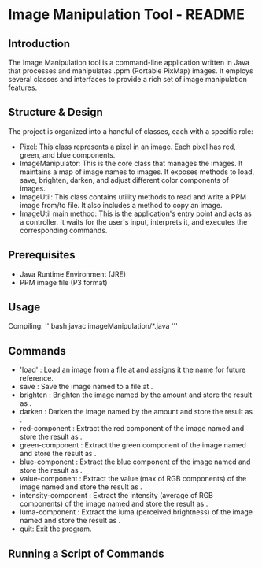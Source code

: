# Image Manipulation Tool - README

## Introduction

The Image Manipulation tool is a command-line application written in Java that processes and manipulates .ppm (Portable PixMap) images. It employs several classes and interfaces to provide a rich set of image manipulation features.



## Structure & Design

The project is organized into a handful of classes, each with a specific role:

- Pixel: This class represents a pixel in an image. Each pixel has red, green, and blue components.
- ImageManipulator: This is the core class that manages the images. It maintains a map of image names to images. It exposes methods to load, save, brighten, darken, and adjust different color components of images.
- ImageUtil: This class contains utility methods to read and write a PPM image from/to file. It also includes a method to copy an image.
- ImageUtil main method: This is the application's entry point and acts as a controller. It waits for the user's input, interprets it, and executes the corresponding commands.


## Prerequisites

- Java Runtime Environment (JRE)
- PPM image file (P3 format)


## Usage
Compiling:
'''bash
javac imageManipulation/*.java
'''


## Commands
- 'load' <imagePath> <imageName>: Load an image from a file at <imagePath> and assigns it the name <imageName> for future reference.
- save <imageName> <destinationPath>: Save the image named <imageName> to a file at <destinationPath>.
- brighten <increment> <sourceImageName> <destinationImageName>: Brighten the image named <sourceImageName> by the amount <increment> and store the result as <destinationImageName>.
- darken <decrement> <sourceImageName> <destinationImageName>: Darken the image named <sourceImageName> by the amount <decrement> and store the result as <destinationImageName>.
- red-component <sourceImageName> <destinationImageName>: Extract the red component of the image named <sourceImageName> and store the result as <destinationImageName>.
- green-component <sourceImageName> <destinationImageName>: Extract the green component of the image named <sourceImageName> and store the result as <destinationImageName>.
- blue-component <sourceImageName> <destinationImageName>: Extract the blue component of the image named <sourceImageName> and store the result as <destinationImageName>.
- value-component <sourceImageName> <destinationImageName>: Extract the value (max of RGB components) of the image named <sourceImageName> and store the result as <destinationImageName>.
- intensity-component <sourceImageName> <destinationImageName>: Extract the intensity (average of RGB components) of the image named <sourceImageName> and store the result as <destinationImageName>.
- luma-component <sourceImageName> <destinationImageName>: Extract the luma (perceived brightness) of the image named <sourceImageName> and store the result as <destinationImageName>.
- quit: Exit the program.

## Running a Script of Commands



